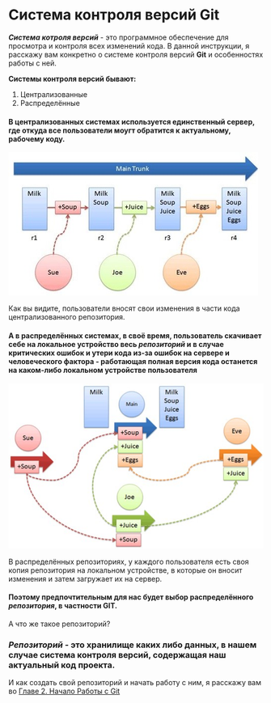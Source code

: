 # Система контроля версий Git

***Система котроля версий*** - это программное обеспечение для просмотра и контроля всех изменений кода. В данной инструкции, я расскажу вам конкретно о системе контроля версий **Git** и особенностях работы с ней.

**Системы контроля версий бывают:**

1. Централизованные 
2. Распределённые 

#### В централизованных системах используется единственный сервер, где откуда все пользователи моугт обратится к актуальному, рабочему коду.
  ![Централизованный репозиторий](./photos/repos.jpg)

  Как вы видите, пользователи вносят свои изменения в части кода централизованного репозитория.

#### А в распределённых системах, в своё время, пользователь скачивает себе на локальное устройство весь *репозиторий* и в случае критических ошибок и утери кода из-за ошибок на сервере и человеческого фактора - работающая полная версия кода останется на каком-либо локальном устройстве пользователя

![Распределённые репозиторий](./photos/sharedrepos2.jpg)

В распределённых репозиториях, у каждого пользователя есть своя копия репозитория на локальном устройстве, в которые он вносит изменения и затем загружает их на сервер.

#### Поэтому предпочтительным для нас будет выбор распределённого *репозитория*, в частности **GIT**.

А что же такое репозиторий?

### ***Репозиторий*** - это хранилище каких либо данных, в нашем случае система контроля версий, содержащая наш актуальный код проекта.

И как создать свой репозиторий и начать работу с ним, я расскажу вам во [Главе 2. Начало Работы с Git](./gitstartup.md) 